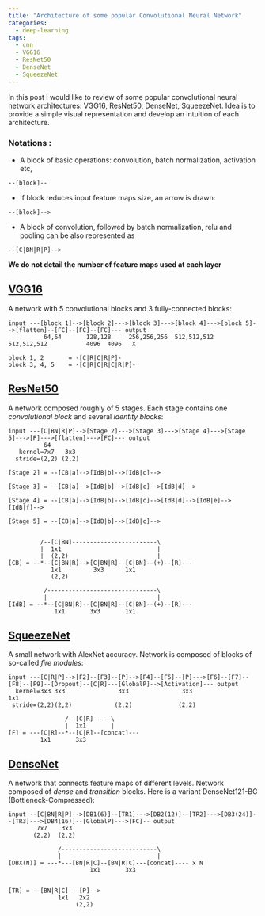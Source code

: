 ```yaml
---
title: "Architecture of some popular Convolutional Neural Network"
categories:
  - deep-learning
tags:
  - cnn
  - VGG16
  - ResNet50
  - DenseNet
  - SqueezeNet
---
```


In this post I would like to review of some popular convolutional neural network architectures: VGG16, ResNet50, DenseNet, SqueezeNet.
Idea is to provide a simple visual representation and develop an intuition of each architecture. 

### Notations :

- A block of basic operations: convolution, batch normalization, activation etc,
```
--[block]-- 
```
- If block reduces input feature maps size, an arrow is drawn:
```
--[block]-->
```
- A block of convolution, followed by batch normalization, relu and pooling can be also represented as 
```
--[C|BN|R|P]-->
```

**We do not detail the number of feature maps used at each layer**


## [VGG16](https://github.com/fchollet/keras/blob/master/keras/applications/vgg16.py)

A network with 5 convolutional blocks and 3 fully-connected blocks:
```
input ---[block 1]-->[block 2]--->[block 3]--->[block 4]--->[block 5]-->[flatten]--[FC]--[FC]--[FC]--- output          
          64,64       128,128     256,256,256  512,512,512   512,512,512           4096  4096   X
           
block 1, 2       = -[C|R|C|R|P]-
block 3, 4, 5    = -[C|R|C|R|C|R|P]-
```

## [ResNet50](https://github.com/fchollet/keras/blob/master/keras/applications/resnet50.py)

A network composed roughly of 5 stages. Each stage contains one *convolutional block* and several *identity blocks*:

```
input ---[C|BN|R|P]-->[Stage 2]--->[Stage 3]--->[Stage 4]--->[Stage 5]--->[P]--->[flatten]--->[FC]--- output
          64    
   kernel=7x7   3x3
  stride=(2,2) (2,2) 
  
[Stage 2] = --[CB|a]-->[IdB|b]-->[IdB|c]-->
             
[Stage 3] = --[CB|a]-->[IdB|b]-->[IdB|c]-->[IdB|d]-->

[Stage 4] = --[CB|a]-->[IdB|b]-->[IdB|c]-->[IdB|d]-->[IdB|e]-->[IdB|f]-->

[Stage 5] = --[CB|a]-->[IdB|b]-->[IdB|c]-->


         /--[C|BN]------------------------\
         |  1x1                           |
         |  (2,2)                         |
[CB] = --*--[C|BN|R]-->[C|BN|R]--[C|BN]--(+)--[R]---
            1x1         3x3      1x1 
            (2,2)
            
          /-------------------------------\
          |                               |
[IdB] = --*--[C|BN|R]--[C|BN|R]--[C|BN]--(+)--[R]---
             1x1       3x3       1x1 

```

## [SqueezeNet](https://github.com/rcmalli/keras-squeezenet/blob/master/keras_squeezenet/squeezenet.py)

A small network with AlexNet accuracy. Network is composed of blocks of so-called *fire modules*:

```
input ---[C|R|P]-->[F2]--[F3]--[P]-->[F4]--[F5]--[P]--->[F6]--[F7]--[F8]--[F9]--[Dropout]--[C|R]---[GlobalP]-->[Activation]--- output
  kernel=3x3 3x3               3x3               3x3                                       1x1
 stride=(2,2)(2,2)            (2,2)             (2,2)

                /--[C|R]-----\
                |  1x1       |
[F] = ---[C|R]--*--[C|R]--[concat]---
         1x1       3x3  
```


## [DenseNet](https://github.com/liuzhuang13/DenseNet)

A network that connects feature maps of different levels. Network composed of *dense* and *transition* blocks. 
Here is a variant DenseNet121-BC (Bottleneck-Compressed):

```
input --[C|BN|R|P]-->[DB1(6)]--[TR1]--->[DB2(12)]--[TR2]--->[DB3(24)]--[TR3]--->[DB4(16)]--[GlobalP]--->[FC]-- output
        7x7    3x3
       (2,2)  (2,2)

              /---------------------------\
              |                           |
[DBX(N)] = ---*---[BN|R|C]--[BN|R|C]---[concat]---- x N
                       1x1       3x3


[TR] = --[BN|R|C]---[P]-->
              1x1   2x2
                   (2,2)
```




